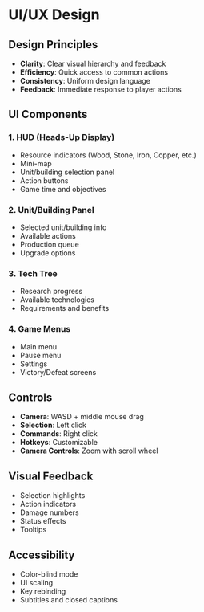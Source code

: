 # UI/UX Design

## Design Principles
- **Clarity**: Clear visual hierarchy and feedback
- **Efficiency**: Quick access to common actions
- **Consistency**: Uniform design language
- **Feedback**: Immediate response to player actions

## UI Components

### 1. HUD (Heads-Up Display)
- Resource indicators (Wood, Stone, Iron, Copper, etc.)
- Mini-map
- Unit/building selection panel
- Action buttons
- Game time and objectives

### 2. Unit/Building Panel
- Selected unit/building info
- Available actions
- Production queue
- Upgrade options

### 3. Tech Tree
- Research progress
- Available technologies
- Requirements and benefits

### 4. Game Menus
- Main menu
- Pause menu
- Settings
- Victory/Defeat screens

## Controls
- **Camera**: WASD + middle mouse drag
- **Selection**: Left click
- **Commands**: Right click
- **Hotkeys**: Customizable
- **Camera Controls**: Zoom with scroll wheel

## Visual Feedback
- Selection highlights
- Action indicators
- Damage numbers
- Status effects
- Tooltips

## Accessibility
- Color-blind mode
- UI scaling
- Key rebinding
- Subtitles and closed captions
